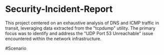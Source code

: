 # Security-Incident-Report
This project centered on an exhaustive analysis of DNS and ICMP traffic in transit, leveraging data extracted from the "tcpdump" utility. The primary focus was to identify and address the "UDP Port 53 Unreachable" issue encountered within the network infrastructure.

#Scenario
